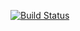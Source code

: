
[![Build Status](https://travis-ci.org/hibohiboo/garden.svg)](https://travis-ci.org/hibohiboo/garden)

